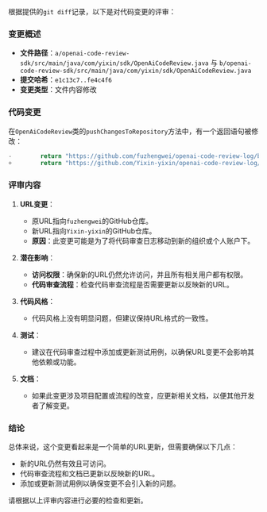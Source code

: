 根据提供的`git diff`记录，以下是对代码变更的评审：

### 变更概述
- **文件路径**：`a/openai-code-review-sdk/src/main/java/com/yixin/sdk/OpenAiCodeReview.java` 与 `b/openai-code-review-sdk/src/main/java/com/yixin/sdk/OpenAiCodeReview.java`
- **提交哈希**：`e1c13c7..fe4c4f6`
- **变更类型**：文件内容修改

### 代码变更
在`OpenAiCodeReview`类的`pushChangesToRepository`方法中，有一个返回语句被修改：

```java
-        return "https://github.com/fuzhengwei/openai-code-review-log/blob/main/" + dateFolderName + "/" + fileName;
+        return "https://github.com/Yixin-yixin/openai-code-review-log/blob/main/" + dateFolderName + "/" + fileName;
```

### 评审内容

1. **URL变更**：
   - 原URL指向`fuzhengwei`的GitHub仓库。
   - 新URL指向`Yixin-yixin`的GitHub仓库。
   - **原因**：此变更可能是为了将代码审查日志移动到新的组织或个人账户下。

2. **潜在影响**：
   - **访问权限**：确保新的URL仍然允许访问，并且所有相关用户都有权限。
   - **代码审查流程**：检查代码审查流程是否需要更新以反映新的URL。

3. **代码风格**：
   - 代码风格上没有明显问题，但建议保持URL格式的一致性。

4. **测试**：
   - 建议在代码审查过程中添加或更新测试用例，以确保URL变更不会影响其他依赖或功能。

5. **文档**：
   - 如果此变更涉及项目配置或流程的改变，应更新相关文档，以便其他开发者了解变更。

### 结论
总体来说，这个变更看起来是一个简单的URL更新，但需要确保以下几点：
- 新的URL仍然有效且可访问。
- 代码审查流程和文档已更新以反映新的URL。
- 添加或更新测试用例以确保变更不会引入新的问题。

请根据以上评审内容进行必要的检查和更新。